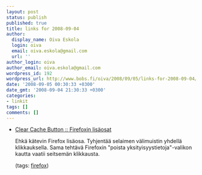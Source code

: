 ```yaml
---
layout: post
status: publish
published: true
title: links for 2008-09-04
author:
  display_name: Oiva Eskola
  login: oiva
  email: oiva.eskola@gmail.com
  url: ''
author_login: oiva
author_email: oiva.eskola@gmail.com
wordpress_id: 192
wordpress_url: http://www.bobs.fi/oiva/2008/09/05/links-for-2008-09-04/
date: '2008-09-05 00:30:33 +0300'
date_gmt: '2008-09-04 21:30:33 +0300'
categories:
- linkit
tags: []
comments: []
---
```

<ul class="delicious">
<li>
<div class="delicious-link"><a href="https://addons.mozilla.org/fi/firefox/addon/1801">Clear Cache Button :: Firefoxin lisäosat</a></div></p>
<div class="delicious-extended">Ehkä kätevin Firefox lisäosa. Tyhjentää selaimen välimuistin yhdellä klikkauksella. Sama tehtävä Firefoxin "poista yksityisyystietoja"-valikon kautta vaatii seitsemän klikkausta.</div></p>
<div class="delicious-tags">(tags: <a href="http://delicious.com/oiva/firefox">firefox</a>)</div><br />
            </li></ul>
